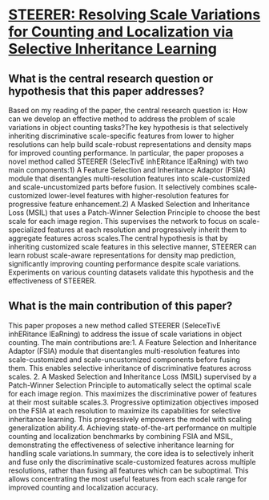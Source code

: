 # [STEERER: Resolving Scale Variations for Counting and Localization via   Selective Inheritance Learning](https://arxiv.org/abs/2308.10468)

## What is the central research question or hypothesis that this paper addresses?

Based on my reading of the paper, the central research question is: How can we develop an effective method to address the problem of scale variations in object counting tasks?The key hypothesis is that selectively inheriting discriminative scale-specific features from lower to higher resolutions can help build scale-robust representations and density maps for improved counting performance. In particular, the paper proposes a novel method called STEERER (SelecTivE inhERitance lEaRning) with two main components:1) A Feature Selection and Inheritance Adaptor (FSIA) module that disentangles multi-resolution features into scale-customized and scale-uncustomized parts before fusion. It selectively combines scale-customized lower-level features with higher-resolution features for progressive feature enhancement.2) A Masked Selection and Inheritance Loss (MSIL) that uses a Patch-Winner Selection Principle to choose the best scale for each image region. This supervises the network to focus on scale-specialized features at each resolution and progressively inherit them to aggregate features across scales.The central hypothesis is that by inheriting customized scale features in this selective manner, STEERER can learn robust scale-aware representations for density map prediction, significantly improving counting performance despite scale variations. Experiments on various counting datasets validate this hypothesis and the effectiveness of STEERER.


## What is the main contribution of this paper?

This paper proposes a new method called STEERER (SeleceTivE inhERitance lEaRning) to address the issue of scale variations in object counting. The main contributions are:1. A Feature Selection and Inheritance Adaptor (FSIA) module that disentangles multi-resolution features into scale-customized and scale-uncustomized components before fusing them. This enables selective inheritance of discriminative features across scales. 2. A Masked Selection and Inheritance Loss (MSIL) supervised by a Patch-Winner Selection Principle to automatically select the optimal scale for each image region. This maximizes the discriminative power of features at their most suitable scales.3. Progressive optimization objectives imposed on the FSIA at each resolution to maximize its capabilities for selective inheritance learning. This progressively empowers the model with scaling generalization ability.4. Achieving state-of-the-art performance on multiple counting and localization benchmarks by combining FSIA and MSIL, demonstrating the effectiveness of selective inheritance learning for handling scale variations.In summary, the core idea is to selectively inherit and fuse only the discriminative scale-customized features across multiple resolutions, rather than fusing all features which can be suboptimal. This allows concentrating the most useful features from each scale range for improved counting and localization accuracy.
